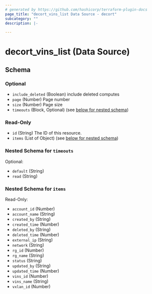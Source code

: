 ```yaml
---
# generated by https://github.com/hashicorp/terraform-plugin-docs
page_title: "decort_vins_list Data Source - decort"
subcategory: ""
description: |-
  
---
```


# decort_vins_list (Data Source)





<!-- schema generated by tfplugindocs -->
## Schema

### Optional

- `include_deleted` (Boolean) include deleted computes
- `page` (Number) Page number
- `size` (Number) Page size
- `timeouts` (Block, Optional) (see [below for nested schema](#nestedblock--timeouts))

### Read-Only

- `id` (String) The ID of this resource.
- `items` (List of Object) (see [below for nested schema](#nestedatt--items))

<a id="nestedblock--timeouts"></a>
### Nested Schema for `timeouts`

Optional:

- `default` (String)
- `read` (String)


<a id="nestedatt--items"></a>
### Nested Schema for `items`

Read-Only:

- `account_id` (Number)
- `account_name` (String)
- `created_by` (String)
- `created_time` (Number)
- `deleted_by` (String)
- `deleted_time` (Number)
- `external_ip` (String)
- `network` (String)
- `rg_id` (Number)
- `rg_name` (String)
- `status` (String)
- `updated_by` (String)
- `updated_time` (Number)
- `vins_id` (Number)
- `vins_name` (String)
- `vxlan_id` (Number)


